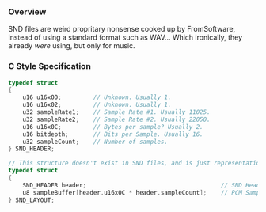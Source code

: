 ### Overview
SND files are weird propritary nonsense cooked up by FromSoftware, instead of using a standard format such as WAV... Which ironically, they already _were_ using, but only for music. 

### C Style Specification
```c
typedef struct 
{
    u16 u16x00;         // Unknown. Usually 1.
    u16 u16x02;         // Unknown. Usually 1.
    u32 sampleRate1;    // Sample Rate #1. Usually 11025.
    u32 sampleRate2;    // Sample Rate #2. Usually 22050.
    u16 u16x0C;         // Bytes per sample? Usually 2.
    u16 bitdepth;       // Bits per Sample. Usually 16.
    u32 sampleCount;    // Number of samples.
} SND_HEADER;

// This structure doesn't exist in SND files, and is just representation of how the data is laid out.
typedef struct
{
    SND_HEADER header;                                      // SND Header
    u8 sampleBuffer[header.u16x0C * header.sampleCount];    // PCM Sample Buffer
} SND_LAYOUT;
```